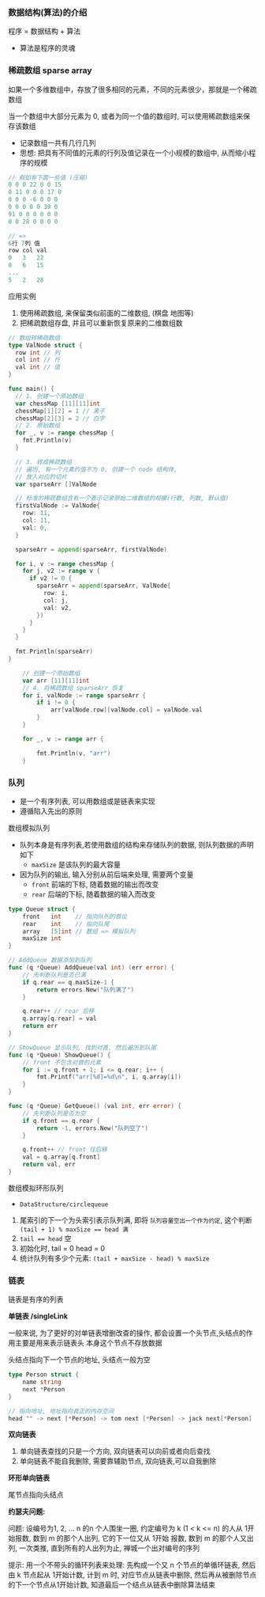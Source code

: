 ### 数据结构(算法)的介绍

程序 = 数据结构 + 算法

- 算法是程序的灵魂


### 稀疏数组 sparse array

如果一个多维数组中，存放了很多相同的元素，不同的元素很少，那就是一个稀疏数组

当一个数组中大部分元素为 0, 或者为同一个值的数组时, 可以使用稀疏数组来保存该数组

- 记录数组一共有几行几列
- 思想: 把具有不同值的元素的行列及值记录在一个小规模的数组中, 从而缩小程序的规模

```go
// 假如有下面一些值 (压缩)
0 0 0 22 0 0 15
0 11 0 0 0 17 0
0 0 0 -6 0 0 0 
0 0 0 0 0 39 0
91 0 0 0 0 0 0
0 0 28 0 0 0 0

// => 
6行 7列 值
row col val
0   3   22
0   6   15
...
5   2   28
```

应用实例

1. 使用稀疏数组, 来保留类似前面的二维数组, (棋盘 地图等)
2. 把稀疏数组存盘, 并且可以重新恢复原来的二维数组数

```go
// 数组转稀疏数组
type ValNode struct {
  row int // 列
  col int // 行
  val int // 值
}

func main() {
  // 1. 创建一个原始数组
  var chessMap [11][11]int
  chessMap[1][2] = 1 // 黑子
  chessMap[2][3] = 2 // 白字
  // 2. 原始数组
  for _, v := range chessMap {
    fmt.Println(v)
  }

  // 3. 转成稀疏数组
  // 遍历, 有一个元素的值不为 0, 创建一个 node 结构体,
  // 放入对应的切片
  var sparseArr []ValNode

  // 标准的稀疏数组含有一个表示记录原始二维数组的规模(行数, 列数, 默认值)
  firstValNode := ValNode{
    row: 11,
    col: 11,
    val: 0,
  }

  sparseArr = append(sparseArr, firstValNode)

  for i, v := range chessMap {
    for j, v2 := range v {
      if v2 != 0 {
        sparseArr = append(sparseArr, ValNode{
          row: i,
          col: j,
          val: v2,
        })
      }
    }
  }

  fmt.Println(sparseArr)
}

```

```go
	// 创建一个原始数组
	var arr [11][11]int
	// 4. 将稀疏数组 sparseArr 恢复
	for i, valNode := range sparseArr {
		if i != 0 {
			arr[valNode.row][valNode.col] = valNode.val
		}
	}

	for _, v := range arr {

		fmt.Println(v, "arr")
	}
```


### 队列

- 是一个有序列表, 可以用数组或是链表来实现
- 遵循陷入先出的原则

数组模拟队列

- 队列本身是有序列表,若使用数组的结构来存储队列的数据, 则队列数据的声明如下
  - `maxSize` 是该队列的最大容量
- 因为队列的输出, 输入分别从前后端来处理, 需要两个变量
  - `front` 前端的下标, 随着数据的输出而改变
  - `rear` 后端的下标, 随着数据的输入而改变

```go
type Queue struct {
	front   int    // 指向队列的首位
	rear    int    // 指向队尾
	array   [5]int // 数组 => 模拟队列
	maxSize int
}

// AddQueue 数据添加到队列
func (q *Queue) AddQueue(val int) (err error) {
	// 先判断队列是否已满
	if q.rear == q.maxSize-1 {
		return errors.New("队列满了")
	}

	q.rear++ // rear 后移
	q.array[q.rear] = val
	return err
}

// ShowQueue 显示队列, 找到对首, 然后遍历到队尾
func (q *Queue) ShowQueue() {
	// front 不包含对首的元素
	for i := q.front + 1; i <= q.rear; i++ {
		fmt.Printf("arr[%d]=%d\n", i, q.array[i])
	}
}

func (q *Queue) GetQueue() (val int, err error) {
	// 先判断队列是否为空
	if q.front == q.rear {
		return -1, errors.New("队列空了")
	}

	q.front++ // front 往后移
	val = q.array[q.front]
	return val, err
}
```

数组模拟环形队列

- `DataStructure/circlequeue`

1. 尾索引的下一个为头索引表示队列满, 即将 `队列容量空出一个作为约定`, 这个判断 `(tail + 1) % maxSize == head 满`
2. `tail == head` 空
3. 初始化时, tail = 0 head = 0
4. 统计队列有多少个元素: `(tail + maxSize - head) % maxSize`


### 链表

链表是有序的列表

**单链表 /singleLink**

一般来说, 为了更好的对单链表增删改查的操作, 都会设置一个头节点,头结点的作用主要是用来表示链表头
本身这个节点不存放数据

头结点指向下一个节点的地址, 头结点一般为空

```go
type Person struct {
	name string
	next *Person
}

// 指向地址, 地址指向真正的内存空间
head "" -> next [*Person] -> tom next [*Person] -> jack next[*Person]

```

**双向链表**

1. 单向链表查找的只是一个方向, 双向链表可以向前或者向后查找
2. 单向链表不能自我删除, 需要靠辅助节点, 双向链表,可以自我删除

**环形单向链表**

尾节点指向头结点

**约瑟夫问题:**

问题: 设编号为1, 2, ... n 的n 个人围坐一圈, 约定编号为 k (1 < k <= n) 的人从 1开始报数, 
数到 m 的那个人出列, 它的下一位又从 1开始 报数, 数到 m 的那个人又出列, 一次类推, 直到所有的人出列为止, 禅城一个出对编号的序列

提示: 用一个不带头的循环列表来处理: 先构成一个又 n 个节点的单循环链表, 然后由 k 节点起从 1开始计数,
计到 m 时, 对应节点从链表中删除, 然后再从被删除节点的下一个节点从1开始计数, 知道最后一个结点从链表中删除算法结束
